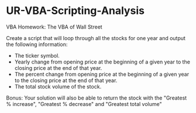 # UR-VBA-Scripting-Analysis

VBA Homework: The VBA of Wall Street

Create a script that will loop through all the stocks for one year and output the following information:
- The ticker symbol.
- Yearly change from opening price at the beginning of a given year to the closing price at the end of that year.
- The percent change from opening price at the beginning of a given year to the closing price at the end of that year.
- The total stock volume of the stock.

Bonus: Your solution will also be able to return the stock with the "Greatest % increase", "Greatest % decrease" and "Greatest total volume"